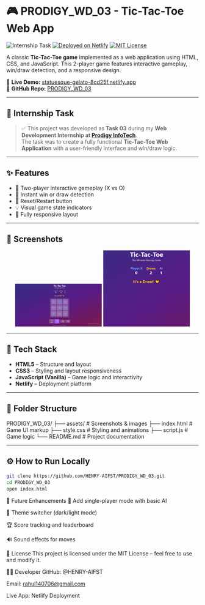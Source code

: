 # 🎮 PRODIGY_WD_03 - Tic-Tac-Toe Web App

![Internship Task](https://img.shields.io/badge/Prodigy%20InfoTech-Internship%20Task-blueviolet)
[![Deployed on Netlify](https://img.shields.io/badge/Deployed%20on-Netlify-00C7B7?logo=netlify&logoColor=white)](https://statuesque-gelato-8cd25f.netlify.app/)
[![MIT License](https://img.shields.io/badge/License-MIT-green.svg)](#license)

A classic **Tic-Tac-Toe game** implemented as a web application using HTML, CSS, and JavaScript. This 2-player game features interactive gameplay, win/draw detection, and a responsive design.

🔗 **Live Demo:** [statuesque-gelato-8cd25f.netlify.app](https://statuesque-gelato-8cd25f.netlify.app/)  
📁 **GitHub Repo:** [PRODIGY_WD_03](https://github.com/HENRY-AIFST/PRODIGY_WD_03)

---

## 📌 Internship Task

> ✅ This project was developed as **Task 03** during my **Web Development Internship at [Prodigy InfoTech](https://prodigyinfotech.dev/)**.  
> The task was to create a fully functional **Tic-Tac-Toe Web Application** with a user-friendly interface and win/draw logic.

---

## ✨ Features

- 🎯 Two-player interactive gameplay (X vs O)
- 🚀 Instant win or draw detection
- 🔁 Reset/Restart button
- 💡 Visual game state indicators
- 📱 Fully responsive layout

---

## 📸 Screenshots

<p align="center">
  <img src="https://github.com/HENRY-AIFST/PRODIGY_WD_03/blob/main/dist/assest/cross1.png" alt="Tic-Tac-Toe UI" width="45%" />
  <img src="https://github.com/HENRY-AIFST/PRODIGY_WD_03/blob/main/dist/assest/cross2.png" alt="Tic-Tac-Toe Win Screen" width="45%" />
</p>

---

## 🧰 Tech Stack

- **HTML5** – Structure and layout  
- **CSS3** – Styling and layout responsiveness  
- **JavaScript (Vanilla)** – Game logic and interactivity  
- **Netlify** – Deployment platform  

---

## 📂 Folder Structure

PRODIGY_WD_03/
├── assets/ # Screenshots & images
├── index.html # Game UI markup
├── style.css # Styling and animations
├── script.js # Game logic
└── README.md # Project documentation

---

## ⚙️ How to Run Locally

```bash
git clone https://github.com/HENRY-AIFST/PRODIGY_WD_03.git
cd PRODIGY_WD_03
open index.html
```

🌟 Future Enhancements
🤖 Add single-player mode with basic AI

🎨 Theme switcher (dark/light mode)

🏆 Score tracking and leaderboard

🔊 Sound effects for moves

📄 License
This project is licensed under the MIT License – feel free to use and modify it.

👨‍💻 Developer
GitHub: @HENRY-AIFST

Email: rahul140706@gmail.com

Live App: Netlify Deployment


